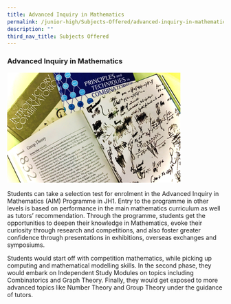 ```yaml
---
title: Advanced Inquiry in Mathematics
permalink: /junior-high/Subjects-Offered/advanced-inquiry-in-mathematics
description: ""
third_nav_title: Subjects Offered
---
```

### Advanced Inquiry in Mathematics

<img src="/images/advmath1.png" 
     style="width:80%">

Students can take a selection test for enrolment in the Advanced Inquiry in Mathematics (AIM) Programme in JH1. Entry to the programme in other levels is based on performance in the main mathematics curriculum as well as tutors’ recommendation. Through the programme, students get the opportunities to deepen their knowledge in Mathematics, evoke their curiosity through research and competitions, and also foster greater confidence through presentations in exhibitions, overseas exchanges and symposiums.

Students would start off with competition mathematics, while picking up computing and mathematical modelling skills. In the second phase, they would embark on Independent Study Modules on topics including Combinatorics and Graph Theory. Finally, they would get exposed to more advanced topics like Number Theory and Group Theory under the guidance of tutors.